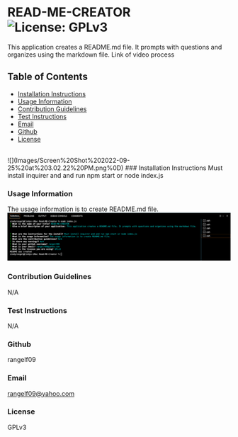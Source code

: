 # READ-ME-CREATOR ![License: GPLv3](https://img.shields.io/badge/License-GPLv3-blue.svg)
This application creates a README.md file. It prompts with questions and organizes using the markdown file.
Link of video process
<br>

## Table of Contents
* [Installation Instructions](#install)
* [Usage Information](#usage)
* [Contribution Guidelines](#contribution)
* [Test Instructions](#test)
* [Email](#email)
* [Github](#github)
* [License](#license)
<br>
![](Images/Screen%20Shot%202022-09-25%20at%203.02.22%20PM.png%0D) 
### Installation Instructions
Must install inquirer and and run npm start or node index.js 
<br>

### Usage Information
The usage information is to create README.md file.
![](Images/Screen%20Shot%202022-09-25%20at%203.01.40%20PM.png) 
<br>

### Contribution Guidelines
N/A
<br>

### Test Instructions
N/A
<br>

### Github
rangelf09
<br>

### Email
rangelf09@yahoo.com
<br>

### License
GPLv3
<br>
